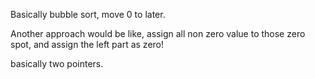 
Basically bubble sort, move 0 to later.

Another approach would be like, assign all non zero value to those zero spot, and assign the left part as zero!

basically two pointers.

